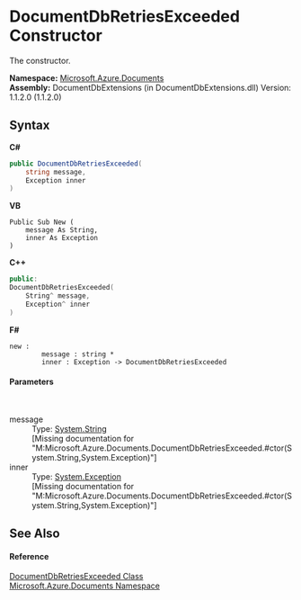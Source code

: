 # DocumentDbRetriesExceeded Constructor 
 

The constructor.

**Namespace:**&nbsp;<a href="856b2e23-9c8b-2618-f913-67d85d500616">Microsoft.Azure.Documents</a><br />**Assembly:**&nbsp;DocumentDbExtensions (in DocumentDbExtensions.dll) Version: 1.1.2.0 (1.1.2.0)

## Syntax

**C#**<br />
``` C#
public DocumentDbRetriesExceeded(
	string message,
	Exception inner
)
```

**VB**<br />
``` VB
Public Sub New ( 
	message As String,
	inner As Exception
)
```

**C++**<br />
``` C++
public:
DocumentDbRetriesExceeded(
	String^ message, 
	Exception^ inner
)
```

**F#**<br />
``` F#
new : 
        message : string * 
        inner : Exception -> DocumentDbRetriesExceeded
```


#### Parameters
&nbsp;<dl><dt>message</dt><dd>Type: <a href="http://msdn2.microsoft.com/en-us/library/s1wwdcbf" target="_blank">System.String</a><br />\[Missing <param name="message"/> documentation for "M:Microsoft.Azure.Documents.DocumentDbRetriesExceeded.#ctor(System.String,System.Exception)"\]</dd><dt>inner</dt><dd>Type: <a href="http://msdn2.microsoft.com/en-us/library/c18k6c59" target="_blank">System.Exception</a><br />\[Missing <param name="inner"/> documentation for "M:Microsoft.Azure.Documents.DocumentDbRetriesExceeded.#ctor(System.String,System.Exception)"\]</dd></dl>

## See Also


#### Reference
<a href="5b11f591-7145-697d-1cc9-43830baefe48">DocumentDbRetriesExceeded Class</a><br /><a href="856b2e23-9c8b-2618-f913-67d85d500616">Microsoft.Azure.Documents Namespace</a><br />